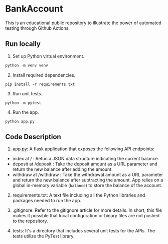 # BankAccount
This is an educational public repository to illustrate the power of automated testing through Github Actions.

## Run locally
1. Set up Python virtual environment.
```s
python -m venv venv
```
2. Install required dependencies.
```
pip install -r requirements.txt
```
3. Run unit tests.
```
python -m pytest
```
4. Run the app.
```
python app.py
```

## Code Description

1. app.py: A flask application that exposes the following API endpoints: 
  - index at / : Retun a JSON data structure indicating the current balance. 
  - deposit at /deposit : Take the deposit amount as a URL parameter and return the new balance after adding the amount. 
  - withdraw at /withdraw : Take the withdrawal amount as a URL parameter and return the new balance after subtracting the amount. 
App relies on a global in-memory variable (`balance`) to store the balance of the account.

2. requirements.txt: A text file including all the Python libraries and packages needed to run the app. 

3. .gitignore: Refer to the gitignore article for more details. In short, this file makes it possible that local configuration or binary files are not pushed to the repository. 

4. tests: It's a directory that includes several unit tests for the APIs. The tests utilize the PyTest library.